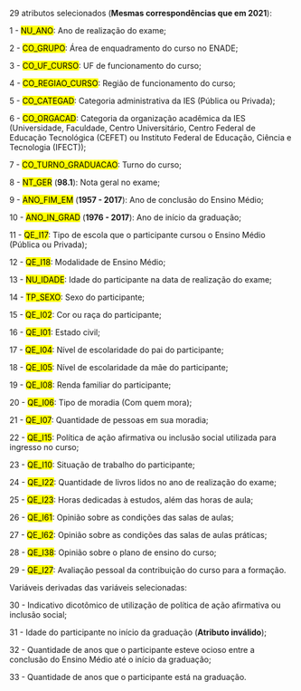 29 atributos selecionados (**Mesmas correspondências que em 2021**):

1 - <mark>NU_ANO</mark>: Ano de realização do exame;

2 - <mark>CO_GRUPO</mark>: Área de enquadramento do curso no ENADE;

3 - <mark>CO_UF_CURSO</mark>: UF de funcionamento do curso;

4 - <mark>CO_REGIAO_CURSO</mark>: Região de funcionamento do curso;

5 - <mark>CO_CATEGAD</mark>: Categoria administrativa da IES (Pública ou Privada);

6 - <mark>CO_ORGACAD</mark>: Categoria da organização acadêmica da IES (Universidade, Faculdade, 
Centro Universitário, Centro Federal de Educação Tecnológica (CEFET) ou Instituto 
Federal de Educação, Ciência e Tecnologia (IFECT));

7 - <mark>CO_TURNO_GRADUACAO</mark>: Turno do curso;

8 - <mark>NT_GER</mark> (**98.1**): Nota geral no exame;

9 - <mark>ANO_FIM_EM</mark> (**1957 - 2017**): Ano de conclusão do Ensino Médio;

10 - <mark>ANO_IN_GRAD</mark> (**1976 - 2017**): Ano de início da graduação;

11 - <mark>QE_I17</mark>: Tipo de escola que o participante cursou o Ensino Médio (Pública ou 
Privada);

12 - <mark>QE_I18</mark>: Modalidade de Ensino Médio;

13 - <mark>NU_IDADE</mark>: Idade do participante na data de realização do exame;

14 - <mark>TP_SEXO</mark>: Sexo do participante;

15 - <mark>QE_I02</mark>: Cor ou raça do participante;

16 - <mark>QE_I01</mark>: Estado civil;

17 - <mark>QE_I04</mark>: Nível de escolaridade do pai do participante;

18 - <mark>QE_I05</mark>: Nível de escolaridade da mãe do participante;

19 - <mark>QE_I08</mark>: Renda familiar do participante;

20 - <mark>QE_I06</mark>: Tipo de moradia (Com quem mora);

21 - <mark>QE_I07</mark>: Quantidade de pessoas em sua moradia;

22 - <mark>QE_I15</mark>: Política de ação afirmativa ou inclusão social utilizada para ingresso 
no curso;

23 - <mark>QE_I10</mark>: Situação de trabalho do participante;

24 - <mark>QE_I22</mark>: Quantidade de livros lidos no ano de realização do exame;

25 - <mark>QE_I23</mark>: Horas dedicadas à estudos, além das horas de aula;

26 - <mark>QE_I61</mark>: Opinião sobre as condições das salas de aulas;

27 - <mark>QE_I62</mark>: Opinião sobre as condições das salas de aulas práticas;

28 - <mark>QE_I38</mark>: Opinião sobre o plano de ensino do curso;

29 - <mark>QE_I27</mark>: Avaliação pessoal da contribuição do curso para a formação.

Variáveis derivadas das variáveis selecionadas:

30 - Indicativo dicotômico de utilização de política de ação afirmativa ou inclusão social;

31 - Idade do participante no início da graduação (**Atributo inválido**);

32 - Quantidade de anos que o participante esteve ocioso entre a conclusão do Ensino Médio até o início da graduação;

33 - Quantidade de anos que o participante está na graduação.